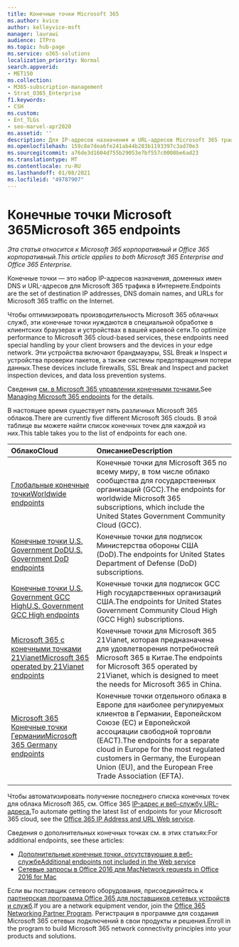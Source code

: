 ```yaml
---
title: Конечные точки Microsoft 365
ms.author: kvice
author: kelleyvice-msft
manager: laurawi
audience: ITPro
ms.topic: hub-page
ms.service: o365-solutions
localization_priority: Normal
search.appverid:
- MET150
ms.collection:
- M365-subscription-management
- Strat_O365_Enterprise
f1.keywords:
- CSH
ms.custom:
- Ent_TLGs
- seo-marvel-apr2020
ms.assetid: ''
description: Для IP-адресов назначения и URL-адресов Microsoft 365 трафика используйте этот список статей для конечных точек Интернета различных Microsoft 365 облаков.
ms.openlocfilehash: 159c8e7dea6fe241ab44b283b1193397c3ad70e3
ms.sourcegitcommit: a76de3d1604d755b29053e7bf557c0008be6ad23
ms.translationtype: MT
ms.contentlocale: ru-RU
ms.lasthandoff: 01/08/2021
ms.locfileid: "49787907"
---
```

# <a name="microsoft-365-endpoints"></a><span data-ttu-id="2de64-103">Конечные точки Microsoft 365</span><span class="sxs-lookup"><span data-stu-id="2de64-103">Microsoft 365 endpoints</span></span>

<span data-ttu-id="2de64-104">*Эта статья относится к Microsoft 365 корпоративный и Office 365 корпоративный.*</span><span class="sxs-lookup"><span data-stu-id="2de64-104">*This article applies to both Microsoft 365 Enterprise and Office 365 Enterprise.*</span></span>

<span data-ttu-id="2de64-105">Конечные точки — это набор IP-адресов назначения, доменных имен DNS и URL-адресов для Microsoft 365 трафика в Интернете.</span><span class="sxs-lookup"><span data-stu-id="2de64-105">Endpoints are the set of destination IP addresses, DNS domain names, and URLs for Microsoft 365 traffic on the Internet.</span></span> 

<span data-ttu-id="2de64-106">Чтобы оптимизировать производительность Microsoft 365 облачных служб, эти конечные точки нуждаются в специальной обработке в клиентских браузерах и устройствах в вашей краевой сети.</span><span class="sxs-lookup"><span data-stu-id="2de64-106">To optimize performance to Microsoft 365 cloud-based services, these endpoints need special handling by your client browsers and the devices in your edge network.</span></span> <span data-ttu-id="2de64-107">Эти устройства включают брандмауэры, SSL Break и Inspect и устройства проверки пакетов, а также системы предотвращения потери данных.</span><span class="sxs-lookup"><span data-stu-id="2de64-107">These devices include firewalls, SSL Break and Inspect and packet inspection devices, and data loss prevention systems.</span></span>

<span data-ttu-id="2de64-108">Сведения [см. в Microsoft 365 управлении конечными точками.](managing-office-365-endpoints.md)</span><span class="sxs-lookup"><span data-stu-id="2de64-108">See [Managing Microsoft 365 endpoints](managing-office-365-endpoints.md) for the details.</span></span>

<span data-ttu-id="2de64-109">В настоящее время существует пять различных Microsoft 365 облаков.</span><span class="sxs-lookup"><span data-stu-id="2de64-109">There are currently five different Microsoft 365 clouds.</span></span> <span data-ttu-id="2de64-110">В этой таблице вы можете найти список конечных точек для каждой из них.</span><span class="sxs-lookup"><span data-stu-id="2de64-110">This table takes you to the list of endpoints for each one.</span></span>

| <span data-ttu-id="2de64-111">Облако</span><span class="sxs-lookup"><span data-stu-id="2de64-111">Cloud</span></span> | <span data-ttu-id="2de64-112">Описание</span><span class="sxs-lookup"><span data-stu-id="2de64-112">Description</span></span> |
|:-------|:-----|
| [<span data-ttu-id="2de64-113">Глобальные конечные точки</span><span class="sxs-lookup"><span data-stu-id="2de64-113">Worldwide endpoints</span></span>](urls-and-ip-address-ranges.md) | <span data-ttu-id="2de64-114">Конечные точки для Microsoft 365 по всему миру, в том числе облако сообщества для государственных организаций (GCC).</span><span class="sxs-lookup"><span data-stu-id="2de64-114">The endpoints for worldwide Microsoft 365 subscriptions, which include the United States Government Community Cloud (GCC).</span></span> |
| [<span data-ttu-id="2de64-115">Конечные точки U.S. Government DoD</span><span class="sxs-lookup"><span data-stu-id="2de64-115">U.S. Government DoD endpoints</span></span>](microsoft-365-u-s-government-dod-endpoints.md) | <span data-ttu-id="2de64-116">Конечные точки для подписок Министерства обороны США (DoD).</span><span class="sxs-lookup"><span data-stu-id="2de64-116">The endpoints for United States Department of Defense (DoD) subscriptions.</span></span> |
| [<span data-ttu-id="2de64-117">Конечные точки U.S. Government GCC High</span><span class="sxs-lookup"><span data-stu-id="2de64-117">U.S. Government GCC High endpoints</span></span>](microsoft-365-u-s-government-gcc-high-endpoints.md) | <span data-ttu-id="2de64-118">Конечные точки для подписок GCC High государственных организаций США.</span><span class="sxs-lookup"><span data-stu-id="2de64-118">The endpoints for United States Government Community Cloud High (GCC High) subscriptions.</span></span> |
| [<span data-ttu-id="2de64-119">Microsoft 365 с конечными точками 21Vianet</span><span class="sxs-lookup"><span data-stu-id="2de64-119">Microsoft 365 operated by 21Vianet endpoints</span></span>](urls-and-ip-address-ranges-21vianet.md) | <span data-ttu-id="2de64-120">Конечные точки для Microsoft 365 21Vianet, которая предназначена для удовлетворения потребностей Microsoft 365 в Китае.</span><span class="sxs-lookup"><span data-stu-id="2de64-120">The endpoints for Microsoft 365 operated by 21Vianet, which is designed to meet the needs for Microsoft 365 in China.</span></span> |
| [<span data-ttu-id="2de64-121">Microsoft 365 Конечные точки Германии</span><span class="sxs-lookup"><span data-stu-id="2de64-121">Microsoft 365 Germany endpoints</span></span>](microsoft-365-germany-endpoints.md) | <span data-ttu-id="2de64-122">Конечные точки отдельного облака в Европе для наиболее регулируемых клиентов в Германии, Европейском Союзе (ЕС) и Европейской ассоциации свободной торговли (ЕАСТ).</span><span class="sxs-lookup"><span data-stu-id="2de64-122">The endpoints for a separate cloud in Europe for the most regulated customers in Germany, the European Union (EU), and the European Free Trade Association (EFTA).</span></span> |
|||

<span data-ttu-id="2de64-123">Чтобы автоматизировать получение последнего списка конечных точек для облака Microsoft 365, см. Office 365 [IP-адрес и веб-службу URL-адреса.](microsoft-365-ip-web-service.md)</span><span class="sxs-lookup"><span data-stu-id="2de64-123">To automate getting the latest list of endpoints for your Microsoft 365 cloud, see the [Office 365 IP Address and URL Web service](microsoft-365-ip-web-service.md).</span></span>

<span data-ttu-id="2de64-124">Сведения о дополнительных конечных точках см. в этих статьях:</span><span class="sxs-lookup"><span data-stu-id="2de64-124">For additional endpoints, see these articles:</span></span>

- [<span data-ttu-id="2de64-125">Дополнительные конечные точки, отсутствующие в веб-службе</span><span class="sxs-lookup"><span data-stu-id="2de64-125">Additional endpoints not included in the Web service</span></span>](additional-office365-ip-addresses-and-urls.md)
- [<span data-ttu-id="2de64-126">Сетевые запросы в Office 2016 для Mac</span><span class="sxs-lookup"><span data-stu-id="2de64-126">Network requests in Office 2016 for Mac</span></span>](network-requests-in-office-2016-for-mac.md)

<span data-ttu-id="2de64-127">Если вы поставщик сетевого оборудования, присоединяйтесь к [партнерская программа Office 365 для поставщиков сетевых устройств и служб](microsoft-365-networking-partner-program.md).</span><span class="sxs-lookup"><span data-stu-id="2de64-127">If you are a network equipment vendor, join the [Office 365 Networking Partner Program](microsoft-365-networking-partner-program.md).</span></span> <span data-ttu-id="2de64-128">Регистрация в программе для создания Microsoft 365 сетевых подключений в свои продукты и решения.</span><span class="sxs-lookup"><span data-stu-id="2de64-128">Enroll in the program to build Microsoft 365 network connectivity principles into your products and solutions.</span></span> 
